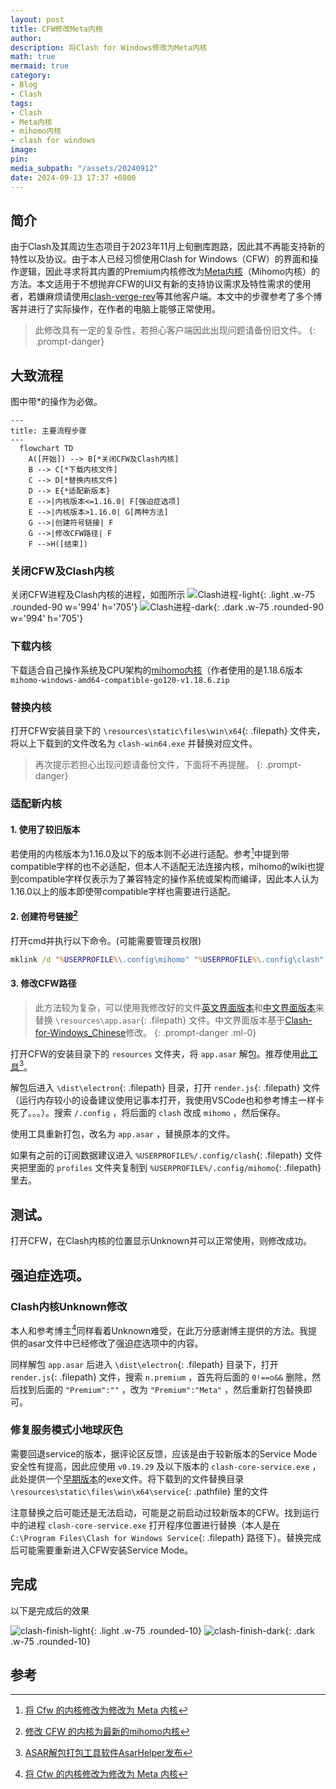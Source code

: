 ```yaml
---
layout: post
title: CFW修改Meta内核
author:
description: 将Clash for Windows修改为Meta内核
math: true
mermaid: true
category:
- Blog
- Clash
tags:
- Clash
- Meta内核
- mihomo内核
- clash for windows
image:
pin:
media_subpath: "/assets/20240912"
date: 2024-09-13 17:37 +0800
---
```

## 简介

由于Clash及其周边生态项目于2023年11月上旬删库跑路，因此其不再能支持新的特性以及协议。由于本人已经习惯使用Clash for Windows（CFW）的界面和操作逻辑，因此寻求将其内置的Premium内核修改为[Meta内核](https://github.com/MetaCubeX/mihomo/tree/Meta)（Mihomo内核）的方法。本文适用于不想抛弃CFW的UI又有新的支持协议需求及特性需求的使用者，若嫌麻烦请使用[clash-verge-rev](https://github.com/clash-verge-rev/clash-verge-rev)等其他客户端。本文中的步骤参考了多个博客并进行了实际操作，在作者的电脑上能够正常使用。

> 此修改具有一定的复杂性，若担心客户端因此出现问题请备份旧文件。
{: .prompt-danger}

## 大致流程

图中带*的操作为必做。

```mermaid
---
title: 主要流程步骤
---
  flowchart TD
    A([开始]) --> B[*关闭CFW及Clash内核]
    B --> C[*下载内核文件]
    C --> D[*替换内核文件]
    D --> E{*适配新版本}
    E -->|内核版本<=1.16.0| F[强迫症选项]
    E -->|内核版本>1.16.0| G[两种方法]
    G -->|创建符号链接| F
    G -->|修改CFW路径| F
    F -->H([结束])

```

### 关闭CFW及Clash内核

关闭CFW进程及Clash内核的进程，如图所示
![Clash进程-light](/clash-process-light.png){: .light .w-75 .rounded-90 w='994' h='705'}
![Clash进程-dark](/clash-process-dark.png){: .dark .w-75 .rounded-90 w='994' h='705'}

### 下载内核

下载适合自己操作系统及CPU架构的[mihomo内核](https://github.com/MetaCubeX/mihomo/releases)（作者使用的是1.18.6版本 `mihomo-windows-amd64-compatible-go120-v1.18.6.zip`

### 替换内核

打开CFW安装目录下的 `\resources\static\files\win\x64`{: .filepath} 文件夹，将以上下载到的文件改名为 `clash-win64.exe` 并替换对应文件。

> 再次提示若担心出现问题请备份文件，下面将不再提醒。
{: .prompt-danger}

### 适配新内核

#### 1. 使用了较旧版本
若使用的内核版本为1.16.0及以下的版本则不必进行适配。参考[^1]中提到带compatible字样的也不必适配，但本人不适配无法连接内核，mihomo的wiki也提到compatible字样仅表示为了兼容特定的操作系统或架构而编译，因此本人认为1.16.0以上的版本即使带compatible字样也需要进行适配。
#### 2. 创建符号链接[^2]

打开cmd并执行以下命令。(可能需要管理员权限)
  
```bat
mklink /d "%USERPROFILE%\.config\mihomo" "%USERPROFILE%\.config\clash"
```

#### 3. 修改CFW路径

> 此方法较为复杂，可以使用我修改好的文件[英文界面版本](/assets/20240912/app-english.asar)和[中文界面版本](/assets/20240912/app-chinese.asar)来替换 `\resources\app.asar`{: .filepath} 文件。中文界面版本基于[Clash-for-Windows_Chinese](https://github.com/Z-Siqi/Clash-for-Windows_Chinese)修改。
{: .prompt-danger .ml-0}

打开CFW的安装目录下的 `resources` 文件夹，将 `app.asar` 解包。推荐使用[此工具](https://www.cnblogs.com/binghe021/p/17622220.html)[^3]。


解包后进入 `\dist\electron`{: .filepath} 目录，打开 `render.js`{: .filepath} 文件（运行内存较小的设备建议使用记事本打开，我使用VSCode也和参考博主一样卡死了。。。）。搜索 `/.config` ，将后面的 `clash` 改成 `mihomo` ，然后保存。

使用工具重新打包，改名为 `app.asar` ，替换原本的文件。

如果有之前的订阅数据建议进入 `%USERPROFILE%/.config/clash`{: .filepath} 文件夹把里面的 `profiles` 文件夹复制到 `%USERPROFILE%/.config/mihomo`{: .filepath} 里去。

## 测试。

打开CFW，在Clash内核的位置显示Unknown并可以正常使用，则修改成功。

## 强迫症选项。

### Clash内核Unknown修改
本人和参考博主[^1]同样看着Unknown难受，在此万分感谢博主提供的方法。我提供的asar文件中已经修改了强迫症选项中的内容。

同样解包 `app.asar` 后进入 `\dist\electron`{: .filepath} 目录下，打开 `render.js`{: .filepath} 文件，搜索 `n.premium` ，首先将后面的 `0!==o&&` 删除，然后找到后面的 `"Premium":""` ，改为 `"Premium":"Meta"` ，然后重新打包替换即可。

### 修复服务模式小地球灰色

需要回退service的版本，据评论区反馈，应该是由于较新版本的Service Mode安全性有提高，因此应使用 `v0.19.29` 及以下版本的 `clash-core-service.exe` ，此处提供一个[早期版本](/assets/20240912/service.zip)的exe文件。将下载到的文件替换目录 `\resources\static\files\win\x64\service`{: .pathfile} 里的文件

注意替换之后可能还是无法启动，可能是之前启动过较新版本的CFW。找到运行中的进程 `clash-core-service.exe` 打开程序位置进行替换（本人是在 `C:\Program Files\Clash for Windows Service`{: .filepath} 路径下）。替换完成后可能需要重新进入CFW安装Service Mode。

## 完成

以下是完成后的效果

![clash-finish-light](/clash-finish-light.png){: .light .w-75 .rounded-10}
![clash-finish-dark](/clash-finish-dark.png){: .dark .w-75 .rounded-10}

## 参考

[^1]: [将 Cfw 的内核修改为修改为 Meta 内核](https://www.nodeseek.com/post-135393-1)
[^2]: [修改 CFW 的内核为最新的mihomo内核](https://blog.leginn.top/archives/Cfw_Hhm.html)
[^3]: [ASAR解包打包工具软件AsarHelper发布](https://www.cnblogs.com/binghe021/p/17622220.html)
